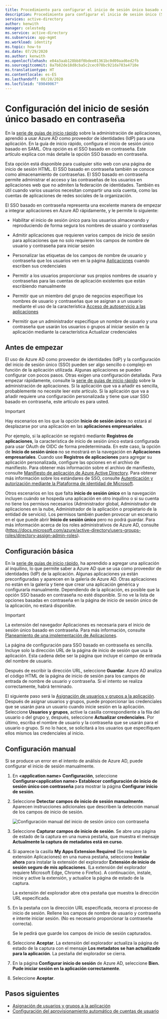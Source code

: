 ```yaml
---
title: Procedimiento para configurar el inicio de sesión único basado en contraseña para aplicaciones de Azure AD
description: Procedimiento para configurar el inicio de sesión único (SSO) basado en contraseña para sus aplicaciones de Azure AD que están en la plataforma de identidad de Microsoft (Azure AD)
services: active-directory
author: kenwith
manager: celestedg
ms.service: active-directory
ms.subservice: app-mgmt
ms.workload: identity
ms.topic: how-to
ms.date: 07/29/2020
ms.author: kenwith
ms.openlocfilehash: e04a3aab128bb8f0bdee01361bc0d09aad6ed2fb
ms.sourcegitcommit: 8a7b82de18d8cba5c2cec078bc921da783a4710e
ms.translationtype: HT
ms.contentlocale: es-ES
ms.lasthandoff: 08/28/2020
ms.locfileid: "89049067"
---
```

# <a name="configure-password-based-single-sign-on"></a>Configuración del inicio de sesión único basado en contraseña

En la [serie de guías de inicio rápido](view-applications-portal.md) sobre la administración de aplicaciones, aprendió a usar Azure AD como proveedor de identidades (IdP) para una aplicación. En la guía de inicio rápido, configura el inicio de sesión único basado en SAML. Otra opción es el SSO basado en contraseña. Este artículo explica con más detalle la opción SSO basado en contraseña. 

Esta opción está disponible para cualquier sitio web con una página de inicio de sesión HTML. El SSO basado en contraseña también se conoce como almacenamiento de contraseñas. El SSO basado en contraseña permite administrar el acceso y las contraseñas de los usuarios en aplicaciones web que no admiten la federación de identidades. También es útil cuando varios usuarios necesitan compartir una sola cuenta, como las cuentas de aplicaciones de redes sociales de la organización.

El SSO basado en contraseña representa una excelente manera de empezar a integrar aplicaciones en Azure AD rápidamente, y le permite lo siguiente:

- Habilitar el inicio de sesión único para los usuarios almacenando y reproduciendo de forma segura los nombres de usuario y contraseñas

- Admitir aplicaciones que requieren varios campos de inicio de sesión para aplicaciones que no solo requieren los campos de nombre de usuario y contraseña para iniciar sesión

- Personalizar las etiquetas de los campos de nombre de usuario y contraseña que los usuarios ven en la página [Aplicaciones](https://docs.microsoft.com/azure/active-directory/active-directory-saas-access-panel-introduction) cuando escriben sus credenciales

- Permitir a los usuarios proporcionar sus propios nombres de usuario y contraseñas para las cuentas de aplicación existentes que están escribiendo manualmente

- Permitir que un miembro del grupo de negocios especifique los nombres de usuario y contraseñas que se asignan a un usuario mediante el uso de la característica [Acceso de autoservicio a las aplicaciones](https://docs.microsoft.com/azure/active-directory/active-directory-self-service-application-access)

-   Permitir que un administrador especifique un nombre de usuario y una contraseña que usarán los usuarios o grupos al iniciar sesión en la aplicación mediante la característica Actualizar credenciales 

## <a name="before-you-begin"></a>Antes de empezar

El uso de Azure AD como proveedor de identidades (IdP) y la configuración del inicio de sesión único (SSO) pueden ser algo sencillo o complejo en función de la aplicación utilizada. Algunas aplicaciones se pueden configurar con pocos pasos. Otras exigen una configuración detallada. Para empezar rápidamente, consulte la [serie de guías de inicio rápido](view-applications-portal.md) sobre la administración de aplicaciones. Si la aplicación que va a añadir es sencilla, probablemente no necesite leer este artículo. Si la aplicación que va a añadir requiere una configuración personalizada y tiene que usar SSO basado en contraseña, este artículo es para usted.

> [!IMPORTANT] 
> Hay escenarios en los que la opción **Inicio de sesión único** no estará al desplazarse por una aplicación en las **aplicaciones empresariales**. 
>
> Por ejemplo, si la aplicación se registró mediante **Registros de aplicaciones**, la característica de inicio de sesión único estará configurada para usar OAuth de OIDC de forma predeterminada. En este caso, la opción de **Inicio de sesión único** no se mostrará en la navegación en **Aplicaciones empresariales**. Cuando use **Registros de aplicaciones** para agregar su aplicación personalizada, configure las opciones en el archivo de manifiesto. Para obtener más información sobre el archivo de manifiesto, consulte [Manifiesto de aplicación de Azure Active Directory](https://docs.microsoft.com/azure/active-directory/develop/reference-app-manifest). Para obtener más información sobre los estándares de SSO, consulte [Autenticación y autorización mediante la Plataforma de identidad de Microsoft](https://docs.microsoft.com/azure/active-directory/develop/authentication-vs-authorization#authentication-and-authorization-using-microsoft-identity-platform). 
>
> Otros escenarios en los que falta **inicio de sesión único** en la navegación incluyen cuándo se hospeda una aplicación en otro inquilino o si su cuenta no tiene los permisos necesarios (Administrador global, Administrador de aplicaciones en la nube, Administrador de la aplicación o propietario de la entidad de servicio). Los permisos también pueden provocar un escenario en el que puede abrir **Inicio de sesión único** pero no podrá guardar. Para más información acerca de los roles administrativos de Azure AD, consulte (https://docs.microsoft.com/azure/active-directory/users-groups-roles/directory-assign-admin-roles).


## <a name="basic-configuration"></a>Configuración básica

En la [serie de guías de inicio rápido](view-applications-portal.md), ha aprendido a agregar una aplicación al inquilino, lo que permite saber a Azure AD que se usa como proveedor de identidades (IdP) de la aplicación. Algunas aplicaciones ya están preconfiguradas y aparecen en la galería de Azure AD. Otras aplicaciones no están en la galería y tiene que crear una aplicación genérica y configurarla manualmente. Dependiendo de la aplicación, es posible que la opción SSO basado en contraseña no esté disponible. Si no ve la lista de opciones basadas en contraseña en la página de inicio de sesión único de la aplicación, no estará disponible.

> [!IMPORTANT]
> La extensión del navegador Aplicaciones es necesaria para el inicio de sesión único basado en contraseña. Para más información, consulte [Planeamiento de una implementación de Aplicaciones](access-panel-deployment-plan.md).

La página de configuración para SSO basado en contraseña es sencilla. Incluye solo la dirección URL de la página de inicio de sesión que usa la aplicación. Esta cadena debe ser la página que incluye el campo de entrada del nombre de usuario.

Después de escribir la dirección URL, seleccione **Guardar**. Azure AD analiza el código HTML de la página de inicio de sesión para los campos de entrada de nombre de usuario y contraseña. Si el intento se realiza correctamente, habrá terminado.
 
El siguiente paso será la [Asignación de usuarios y grupos a la aplicación](methods-for-assigning-users-and-groups.md). Después de asignar usuarios y grupos, puede proporcionar las credenciales que se usarán para un usuario cuando inicie sesión en la aplicación. Seleccione **Usuarios y grupos**, active la casilla correspondiente a la fila del usuario o del grupo y, después, seleccione **Actualizar credenciales**. Por último, escriba el nombre de usuario y la contraseña que se usarán para el usuario o grupo. Si no lo hace, se solicitará a los usuarios que especifiquen ellos mismos las credenciales al inicio.
 

## <a name="manual-configuration"></a>Configuración manual

Si se produce un error en el intento de análisis de Azure AD, puede configurar el inicio de sesión manualmente.

1. En **\<application name> Configuración**, seleccione  **Configurar\<application name> Establecer configuración de inicio de sesión único con contraseña** para mostrar la página **Configurar inicio de sesión**. 

2. Seleccione **Detectar campos de inicio de sesión manualmente**. Aparecen instrucciones adicionales que describen la detección manual de los campos de inicio de sesión.

   ![Configuración manual del inicio de sesión único con contraseña](./media/configure-password-single-sign-on/password-configure-sign-on.png)
3. Seleccione **Capturar campos de inicio de sesión**. Se abre una página de estado de la captura en una nueva pestaña, que muestra el mensaje **Actualmente la captura de metadatos está en curso**.

4. Si aparece la casilla **My Apps Extension Required** (Se requiere la extensión Aplicaciones) en una nueva pestaña, seleccione **Instalar ahora** para instalar la extensión del explorador **Extensión de inicio de sesión seguro de mis aplicaciones**. (La extensión del explorador requiere Microsoft Edge, Chrome o Firefox). A continuación, instale, inicie y active la extensión, y actualice la página de estado de la captura.

   La extensión del explorador abre otra pestaña que muestra la dirección URL especificada.
5. En la pestaña con la dirección URL especificada, recorra el proceso de inicio de sesión. Rellene los campos de nombre de usuario y contraseña e intente iniciar sesión. (No es necesario proporcionar la contraseña correcta).

   Se le pedirá que guarde los campos de inicio de sesión capturados.
6. Seleccione **Aceptar**. La extensión del explorador actualiza la página de estado de la captura con el mensaje **Los metadatos se han actualizado para la aplicación**. La pestaña del explorador se cierra.

7. En la página **Configurar inicio de sesión** de Azure AD, seleccione **Bien. Pude iniciar sesión en la aplicación correctamente**.

8. Seleccione **Aceptar**.

## <a name="next-steps"></a>Pasos siguientes

- [Asignación de usuarios y grupos a la aplicación](methods-for-assigning-users-and-groups.md)
- [Configuración del aprovisionamiento automático de cuentas de usuario](../app-provisioning/configure-automatic-user-provisioning-portal.md)
